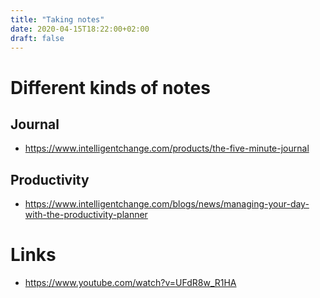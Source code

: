 ```yaml
---
title: "Taking notes"
date: 2020-04-15T18:22:00+02:00
draft: false
---
```


# Different kinds of notes

## Journal
- https://www.intelligentchange.com/products/the-five-minute-journal

## Productivity
- https://www.intelligentchange.com/blogs/news/managing-your-day-with-the-productivity-planner

# Links
- https://www.youtube.com/watch?v=UFdR8w_R1HA